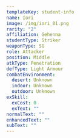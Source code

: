 ```yaml
---
templateKey: student-info
name: Iori
image: /img/iori_01.png
rarity: "2"
affiliation: Gehenna
studentType: Striker
weaponType: SG
role: Attacker
position: Middle
atkType: Penetration
defType: Light Armour
combatEnvironment:
  desert: Unknown
  indoor: Unknown
  outdoor: Unknown
exSkill:
  exCost: 0
  exText: ""
normalText: ""
enhancedText: ""
subText: ""
---
```


